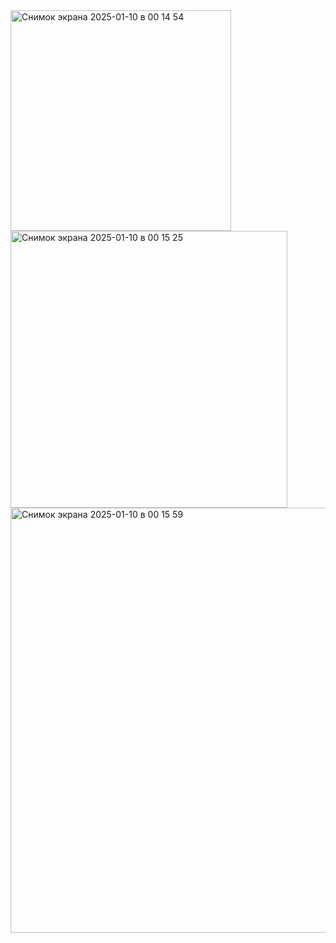 <img width="353" alt="Снимок экрана 2025-01-10 в 00 14 54" src="https://github.com/user-attachments/assets/30e2857f-f18f-4e22-920b-62544bfb53dd" />
<img width="443" alt="Снимок экрана 2025-01-10 в 00 15 25" src="https://github.com/user-attachments/assets/855dd952-3c7c-4064-beba-848156fa097c" />
<img width="680" alt="Снимок экрана 2025-01-10 в 00 15 59" src="https://github.com/user-attachments/assets/3471b4a1-78e4-48b9-95bb-081d5c93e4de" />
